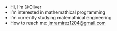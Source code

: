 - Hi, I’m @Oliver
- I’m interested in mathemathical programming
- I’m currently studying matemathical engineering
- How to reach me: jmramirez1204@gmail.com
